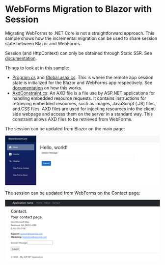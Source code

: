 # WebForms Migration to Blazor with Session

Migrating WebForms to .NET Core is not a straightforward approach. This sample shows how the incremental migration can be used to share session state between Blazor and WebForms.

Session (and HttpContext) can only be obtained through Static SSR. See [documentation](https://learn.microsoft.com/en-us/aspnet/core/fundamentals/http-context?view=aspnetcore-8.0#ihttpcontextaccessorhttpcontext-in-razor-components-blazor).

Things to look at in this sample:

- [Program.cs](BlazorSessionCore/Program.cs) and [Global.asax.cs](WebFormsSessionFramework/Global.asax.cs): This is where the remote app session state is initialized for the Blazor and WebForms app respectively. See [documentation](https://learn.microsoft.com/en-us/aspnet/core/migration/inc/remote-session) on how this works.
- [AxdConstraint.cs](BlazorSessionCore/AxdConstraint.cs): An AXD file is a file use by ASP.NET applications for handling embedded resource requests. It contains instructions for retrieving embedded resources, such as images, JavaScript (.JS) files, and.CSS files. AXD files are used for injecting resources into the client-side webpage and access them on the server in a standard way. This constraint allows AXD files to be retrieved from WebForms.

The session can be updated from Blazor on the main page:

![Main page screenshot](MainPage.png)


The session can be updated from WebForms on the Contact page:

![Contact page screenshot](ContactPage.png)
